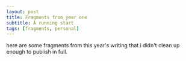 ```yaml
---
layout: post
title: Fragments from year one
subtitle: A running start
tags: [fragments, personal]
---
```

here are some fragments from this year's writing that i didn't clean up enough to publish in full. 

<!--stackedit_data:
eyJoaXN0b3J5IjpbLTEzMjA2NTkxMiw1NzAzNjk0ODIsLTEyMj
E4NzQ5MDddfQ==
-->